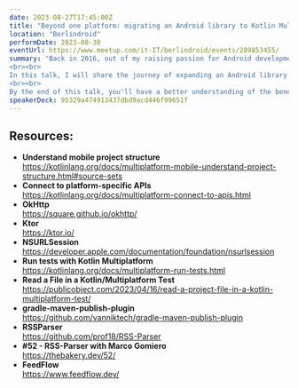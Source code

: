 ```yaml
---
date: 2023-08-27T17:45:00Z
title: "Beyond one platform: migrating an Android library to Kotlin Multiplatform"
location: "Berlindroid"
performDate: 2023-08-30
eventUrl: https://www.meetup.com/it-IT/berlindroid/events/289853455/
summary: "Back in 2016, out of my raising passion for Android development, I started working on RSSParser, a library for parsing RSS feeds on Android. Nowadays, out of my passion for Kotlin Multiplatform, I decided to make RSSParser Multiplatform... How hard can it be?
<br><br>
In this talk, I will share the journey of expanding an Android library into the iOS and JVM world. We will cover the challenges faced during the process, including how to handle platform-specific dependencies, code organization, and testing strategies. 
<br><br>
By the end of this talk, you'll have a better understanding of the benefits and challenges of creating a Kotlin Multiplatform library, and you'll be equipped with the knowledge and tools you need to conquer the Multiplatform world!"
speakerDeck: 95329a474913437dbd9acd446f99651f
---
```


## Resources:

- **Understand mobile project structure**\
    https://kotlinlang.org/docs/multiplatform-mobile-understand-project-structure.html#source-sets
- **Connect to platform-specific APIs**\
    https://kotlinlang.org/docs/multiplatform-connect-to-apis.html
- **OkHttp**\
    https://square.github.io/okhttp/
- **Ktor**\
    https://ktor.io/    
- **NSURLSession**\
    https://developer.apple.com/documentation/foundation/nsurlsession      
- **Run tests with Kotlin Multiplatform**\
    https://kotlinlang.org/docs/multiplatform-run-tests.html
- **Read a File in a Kotlin/Multiplatform Test**\
    https://publicobject.com/2023/04/16/read-a-project-file-in-a-kotlin-multiplatform-test/
- **gradle-maven-publish-plugin**\
    https://github.com/vanniktech/gradle-maven-publish-plugin
- **RSSParser**\
    https://github.com/prof18/RSS-Parser
- **#52 - RSS-Parser with Marco Gomiero**\
    https://thebakery.dev/52/
- **FeedFlow**\
    https://www.feedflow.dev/    
